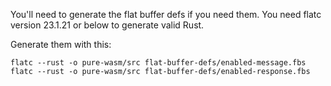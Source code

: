 You'll need to generate the flat buffer defs if you need them. You need flatc version 23.1.21 or below to generate valid Rust.

Generate them with this:

`flatc --rust -o pure-wasm/src flat-buffer-defs/enabled-message.fbs`
`flatc --rust -o pure-wasm/src flat-buffer-defs/enabled-response.fbs`